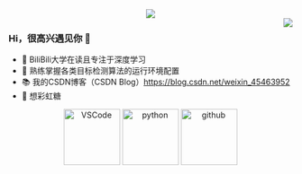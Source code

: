 <div align="center"><img src="https://cdn.jsdelivr.net/gh/sun0225SUN/photos/images/202110311924844.png" /></div>

<a href="https://github.com/NonnettaWu">
<img align="right" src="https://github-readme-stats.vercel.app/api?username=NonnettaWu&theme=dracula&show_icons=true&icon_color=CE1D2D&text_color=718096&bg_color=ffffff&hide_title=true">
</a>

### Hi，很高兴遇见你 👋

- 🧡 BiliBili大学在读且专注于深度学习
- 🔨 熟练掌握各类目标检测算法的运行环境配置
- 📚 我的CSDN博客（CSDN Blog）https://blog.csdn.net/weixin_45463952
- 🍬 想彩虹糖

<!-- Gif -->
<div align="center">
  <img alt="VSCode" src="https://i.giphy.com/media/IdyAQJVN2kVPNUrojM/200.webp" width="100" title="vscode">
  <img alt="python" src="https://i.giphy.com/media/LMt9638dO8dftAjtco/200.webp" width="100" title="python">
  <img alt="github" src="https://i.giphy.com/media/KzJkzjggfGN5Py6nkT/200.webp" width="100" title="github">
</div>
